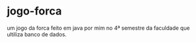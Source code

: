 # jogo-forca
um jogo da forca feito em java por mim no 4ª semestre da faculdade que ultiliza banco de dados.
